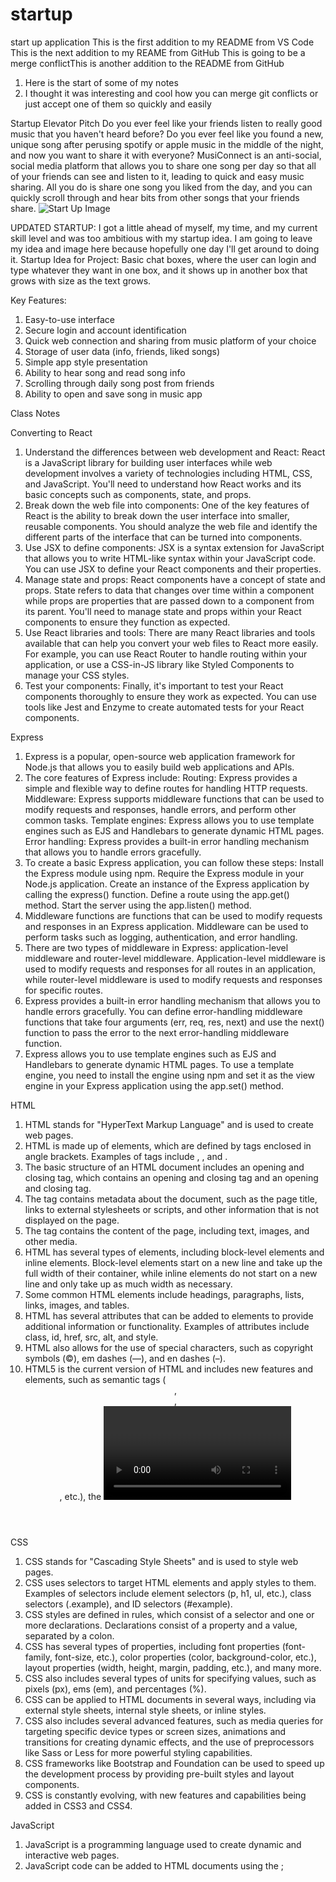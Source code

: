 # startup
start up application
This is the first addition to my README from VS Code
This is the next addition to my REAME from GitHub
This is going to be a merge conflictThis is another addition to the README from GitHub

1. Here is the start of some of my notes 
2. I thought it was interesting and cool how you can merge git conflicts or just accept one of them so quickly and easily

Startup Elevator Pitch
Do you ever feel like your friends listen to really good music that you haven't heard before? Do you ever feel like you found a new, unique song after perusing spotify or apple music in the middle of the night, and now you want to share it with everyone? MusiConnect is an anti-social, social media platform that allows you to share one song per day so that all of your friends can see and listen to it, leading to quick and easy music sharing. All you do is share one song you liked from the day, and you can quickly scroll through and hear bits from other songs that your friends share.
![Start Up Image](https://user-images.githubusercontent.com/106703710/215239031-e7e3a7ef-22fc-413c-a13f-0de3fa188add.jpeg)

UPDATED STARTUP:
I got a little ahead of myself, my time, and my current skill level and was too ambitious with my startup idea. I am going to leave my idea and image here because hopefully one day I'll get around to doing it.
Startup Idea for Project:
Basic chat boxes, where the user can login and type whatever they want in one box, and it shows up in another box that grows with size as the text grows.


Key Features:
1. Easy-to-use interface
2. Secure login and account identification
3. Quick web connection and sharing from music platform of your choice
4. Storage of user data (info, friends, liked songs)
5. Simple app style presentation
6. Ability to hear song and read song info
7. Scrolling through daily song post from friends
8. Ability to open and save song in music app


Class Notes

Converting to React
1. Understand the differences between web development and React: React is a JavaScript library for building user interfaces while web development involves a variety of technologies including HTML, CSS, and JavaScript. You'll need to understand how React works and its basic concepts such as components, state, and props.
2. Break down the web file into components: One of the key features of React is the ability to break down the user interface into smaller, reusable components. You should analyze the web file and identify the different parts of the interface that can be turned into components.
3. Use JSX to define components: JSX is a syntax extension for JavaScript that allows you to write HTML-like syntax within your JavaScript code. You can use JSX to define your React components and their properties.
4. Manage state and props: React components have a concept of state and props. State refers to data that changes over time within a component while props are properties that are passed down to a component from its parent. You'll need to manage state and props within your React components to ensure they function as expected.
5. Use React libraries and tools: There are many React libraries and tools available that can help you convert your web files to React more easily. For example, you can use React Router to handle routing within your application, or use a CSS-in-JS library like Styled Components to manage your CSS styles.
6. Test your components: Finally, it's important to test your React components thoroughly to ensure they work as expected. You can use tools like Jest and Enzyme to create automated tests for your React components.

Express
1. Express is a popular, open-source web application framework for Node.js that allows you to easily build web applications and APIs.
2. The core features of Express include:
  Routing: Express provides a simple and flexible way to define routes for handling HTTP requests.
  Middleware: Express supports middleware functions that can be used to modify requests and responses, handle errors, and perform other common tasks.
  Template engines: Express allows you to use template engines such as EJS and Handlebars to generate dynamic HTML pages.
  Error handling: Express provides a built-in error handling mechanism that allows you to handle errors gracefully.
3. To create a basic Express application, you can follow these steps:
  Install the Express module using npm.
  Require the Express module in your Node.js application.
  Create an instance of the Express application by calling the express() function.
  Define a route using the app.get() method.
  Start the server using the app.listen() method.
4. Middleware functions are functions that can be used to modify requests and responses in an Express application. Middleware can be used to perform tasks such as logging, authentication, and error handling.
5. There are two types of middleware in Express: application-level middleware and router-level middleware. Application-level middleware is used to modify requests and responses for all routes in an application, while router-level middleware is used to modify requests and responses for specific routes.
6. Express provides a built-in error handling mechanism that allows you to handle errors gracefully. You can define error-handling middleware functions that take four arguments (err, req, res, next) and use the next() function to pass the error to the next error-handling middleware function.
7. Express allows you to use template engines such as EJS and Handlebars to generate dynamic HTML pages. To use a template engine, you need to install the engine using npm and set it as the view engine in your Express application using the app.set() method.

HTML
1. HTML stands for "HyperText Markup Language" and is used to create web pages.
2. HTML is made up of elements, which are defined by tags enclosed in angle brackets. Examples of tags include <html>, <head>, and <body>.
3. The basic structure of an HTML document includes an opening and closing <html> tag, which contains an opening and closing <head> tag and an opening and closing <body> tag.
4. The <head> tag contains metadata about the document, such as the page title, links to external stylesheets or scripts, and other information that is not displayed on the page.
5. The <body> tag contains the content of the page, including text, images, and other media.
6. HTML has several types of elements, including block-level elements and inline elements. Block-level elements start on a new line and take up the full width of their container, while inline elements do not start on a new line and only take up as much width as necessary.
7. Some common HTML elements include headings, paragraphs, lists, links, images, and tables.
8. HTML has several attributes that can be added to elements to provide additional information or functionality. Examples of attributes include class, id, href, src, alt, and style.
9. HTML also allows for the use of special characters, such as copyright symbols (&copy;), em dashes (&mdash;), and en dashes (&ndash;).
10. HTML5 is the current version of HTML and includes new features and elements, such as semantic tags (<header>, <footer>, <article>, etc.), the <video> and <audio> elements, and support for responsive design.
  
CSS
1. CSS stands for "Cascading Style Sheets" and is used to style web pages.
2. CSS uses selectors to target HTML elements and apply styles to them. Examples of selectors include element selectors (p, h1, ul, etc.), class selectors (.example), and ID selectors (#example).
3. CSS styles are defined in rules, which consist of a selector and one or more declarations. Declarations consist of a property and a value, separated by a colon. 
4. CSS has several types of properties, including font properties (font-family, font-size, etc.), color properties (color, background-color, etc.), layout properties (width, height, margin, padding, etc.), and many more.
5. CSS also includes several types of units for specifying values, such as pixels (px), ems (em), and percentages (%).
6. CSS can be applied to HTML documents in several ways, including via external style sheets, internal style sheets, or inline styles.
7. CSS also includes several advanced features, such as media queries for targeting specific device types or screen sizes, animations and transitions for creating dynamic effects, and the use of preprocessors like Sass or Less for more powerful styling capabilities.
8. CSS frameworks like Bootstrap and Foundation can be used to speed up the development process by providing pre-built styles and layout components.
9. CSS is constantly evolving, with new features and capabilities being added in CSS3 and CSS4.
  
JavaScript
1. JavaScript is a programming language used to create dynamic and interactive web pages.
2. JavaScript code can be added to HTML documents using the <script> tag, either inline or in an external file.
3. JavaScript has several data types, including numbers, strings, booleans, arrays, and objects.
4. JavaScript includes several operators, such as arithmetic operators (+, -, *, /, %), comparison operators (==, ===, !=, !==, <, <=, >, >=), and logical operators (&&, ||, !).
5. JavaScript includes several control structures, including if/else statements, for loops, while loops, and switch statements.
6. JavaScript includes several built-in functions, such as alert(), prompt(), and console.log().
7. JavaScript includes several methods for working with arrays and objects, such as push(), pop(), shift(), unshift(), splice(), slice(), Object.keys(), and Object.values().
8. JavaScript can be used to manipulate HTML and CSS, such as changing the content of an HTML element or updating the styles of an element.
9. JavaScript frameworks like React and Angular can be used to create more complex web applications.
10. JavaScript also includes several APIs for working with external data sources and services, such as the Fetch API for making HTTP requests and the Geolocation API for working with location data.
11. alert() function: The alert() function is used to display a message in an alert box. 
  a. alert("Hello, world!");
12. prompt() function: The prompt() function is used to display a message in a dialog box that prompts the user to enter some text.
  a. var name = prompt("Please enter your name:");
13. console.log() function: The console.log() function is used to output messages to the console for debugging purposes. 
  a. console.log("Hello, world!");
14. push() method: The push() method is used to add one or more elements to the end of an array. 
  a. var fruits = ["apple", "banana", "orange"];
     fruits.push("grape", "kiwi");
     console.log(fruits);
15. slice() method: The slice() method is used to extract a section of an array and return a new array containing the extracted elements.
  a. var numbers = [1, 2, 3, 4, 5];
     var slice1 = numbers.slice(1, 3);
     var slice2 = numbers.slice(3);
     console.log(slice1); // Output: [2, 3]
     console.log(slice2); // Output: [4, 5]

React
1. React is a JavaScript library for building user interfaces.
2. React uses a component-based architecture to create reusable UI elements.
3. React components can have state and props, which allow them to respond to user interactions and update their appearance accordingly.
4. React uses a virtual DOM to efficiently update the UI without the need for full page reloads.
5. React supports server-side rendering, which can improve page load times and SEO.
6. React can be used with other libraries and frameworks, such as Redux for state management or React Native for building mobile apps.
7. React provides a set of lifecycle methods for components, which allow developers to hook into various stages of a component's existence.
8. React supports a declarative programming model, where developers describe what they want the UI to look like and React takes care of the underlying implementation details.
9. React provides tools for testing components, including a test renderer and utilities for mocking and simulating user interactions.
10. React is maintained by Facebook and has a large and active community of developers, which means there are many resources and tools available for learning and using the library.

Node.js
1. Node.js is an open-source, cross-platform JavaScript runtime environment that allows developers to build server-side applications.
2. It is built on top of the V8 JavaScript engine from Google Chrome and provides an event-driven, non-blocking I/O model that makes it efficient and lightweight.
3. Node.js uses the CommonJS module system, which allows developers to easily share and reuse code.
4. It provides a set of built-in modules, including the HTTP module for building web servers, the File System module for working with the file system, and the Path module for working with file paths.
5. Node.js also has a large ecosystem of third-party modules that can be easily installed using the Node Package Manager (NPM).
6. It is commonly used for building scalable, high-performance web applications, real-time chat applications, and APIs.
7. Node.js is known for its ability to handle a large number of concurrent connections, making it a popular choice for building applications that require high throughput.
8. One of the key benefits of using Node.js is its ability to easily integrate with other technologies, such as databases, front-end frameworks, and cloud services.
9. Node.js supports both synchronous and asynchronous programming models, with asynchronous programming being the recommended approach for building scalable applications.
10. Node.js is not suitable for CPU-intensive tasks, as it is designed to handle I/O-bound tasks that involve a lot of network and file system interactions.
  
MongoDB
1. MongoDB is a document-oriented NoSQL database that provides high performance, scalability, and flexibility for modern applications.
2. It stores data in collections, which are made up of documents that can have different structures and fields.
3. MongoDB uses a flexible schema, allowing developers to easily add new fields or modify the structure of documents as needed.
4. It supports a wide range of data types, including arrays, objects, and embedded documents.
5. MongoDB provides a powerful query language that allows developers to perform complex queries on their data using a variety of operators and functions.
6. It also supports indexing, which allows for faster query performance and can improve overall database performance.
7. MongoDB provides high availability through its built-in replication feature, which automatically synchronizes data across multiple nodes in a cluster.
8. It also provides horizontal scalability through its sharding feature, which allows for data to be distributed across multiple nodes in a cluster.
9. MongoDB has a rich ecosystem of tools and libraries, including drivers for many programming languages, as well as management and monitoring tools.
10. Finally, MongoDB has a strong community of users and contributors, making it a popular choice for modern web applications.

Web Sockets
1. Web Sockets is a protocol that provides a bi-directional, full-duplex communication channel over a single TCP connection between a client and a server.
2. The primary advantage of Web Sockets is that it allows real-time communication between the client and server, which means that data can be sent and received instantly without the need for repeated HTTP requests.
3. Web Sockets are initiated with a handshake between the client and server, after which they can exchange data in real-time using the same connection.
4. Web Sockets are designed to work over the same ports as HTTP and HTTPS (80 and 443 respectively), which makes them compatible with existing web infrastructure.
5. Web Sockets use the WebSocket API, which is available in modern web browsers and can also be used on the server-side using various programming languages.
6. Web Sockets can be used to implement a wide range of real-time applications such as chat applications, multiplayer games, and stock tickers.
7. The WebSocket protocol defines a framing mechanism that allows data to be sent in messages, which can be binary or text.
8. Web Sockets support a variety of different message types including text messages, binary messages, and ping/pong messages for testing connectivity.
9. Web Sockets also support sub-protocols, which are additional protocols that can be layered on top of the WebSocket protocol to provide additional functionality.
10. Web Sockets can be used to improve the performance and user experience of web applications that require real-time communication, and are widely used in modern web development.

Midterm Review Notes
1. @import url("google fonts link here"); - you can use this CSS to load fonts from Google
2. CSS property padding - puts space around the content of selected elements
3. console.log(f(n)) can call a function and output it
4. In HTML div tag creates a division element
5. CSS box model order starting from outside going in - margin, border, padding, content
6. HTML tag for an unordered list - ul
7. Invalid JavaScript function - function f(x) = {}
8. Valid JavaScript functions: const f = (x) => {}; function f(x) {}; const f = function(x) {}
9. Valid ways to include JavaScript in HTML: <script>1+1</script>; <script src='main.js' />; <div onclick='1+1' />
10. Ivalid - <javascript>1+1</javascript>
11. Valid JavaScript object - { n:1 }
12. Invalid: { n=1 }; { "n"=1}; { "n"="1" }
13. DOM textContent property - sets the child text for an element
14. Valid hyperlink HTML - a href='https://c.com'>x
15. Turn only a certain text blue - div.header { color: blue; }
16. Valid JSON - {"x":3}
17. Invalid: {'x':3}; {"x":undefined}; {x:3}
18. Console comman to make a script executable - chmod +x deploy.sh
19. DNS subdomain example - c260.cs.byu.edu
20. To point to another DNS record, use this DNS record type - CNAME
